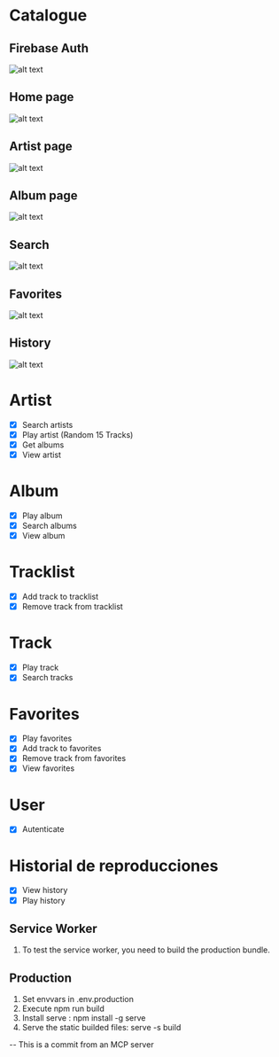 # Catalogue

## Firebase Auth
![alt text](https://cloud.githubusercontent.com/assets/8977500/26029100/7919d0dc-3803-11e7-861a-62a7f325dba5.png)

## Home page
![alt text](https://cloud.githubusercontent.com/assets/8977500/26029101/791bc3d8-3803-11e7-8b23-bcd31ffd4657.png)

## Artist page
![alt text](https://cloud.githubusercontent.com/assets/8977500/26029102/791e3708-3803-11e7-8c95-02a69d441037.png)

## Album page
![alt text](https://cloud.githubusercontent.com/assets/8977500/26029105/7929d1c6-3803-11e7-8c1d-2ec4bcb6f097.png)

## Search 
![alt text](https://cloud.githubusercontent.com/assets/8977500/26029104/79281d68-3803-11e7-9368-f7a01ec62317.png)

## Favorites
![alt text](https://cloud.githubusercontent.com/assets/8977500/26029103/79278e52-3803-11e7-8dc9-a04e5ee047f3.png)

## History
![alt text](https://cloud.githubusercontent.com/assets/8977500/26029106/796a7bb8-3803-11e7-99e2-48209e6ecc30.png)



# Artist
- [x] Search artists
- [x] Play artist (Random 15 Tracks)
- [x] Get albums
- [x] View artist

# Album
- [x] Play album
- [x] Search albums
- [x] View album

# Tracklist
- [x] Add track to tracklist
- [x] Remove track from tracklist

# Track
- [x] Play track
- [x] Search tracks

# Favorites
- [x] Play favorites
- [x] Add track to favorites
- [x] Remove track from favorites
- [x] View favorites

# User
- [x] Autenticate

# Historial de reproducciones
- [x] View history
- [x] Play history

## Service Worker
1. To test the service worker, you need to build the production bundle.

## Production 
1. Set envvars in .env.production
2. Execute npm run build
3. Install serve : npm install -g serve
4. Serve the static builded files: serve -s build


-- This is a commit from an MCP server
